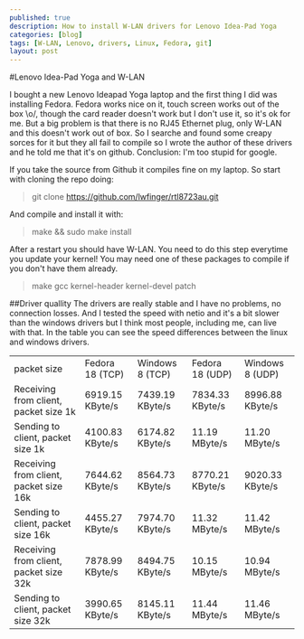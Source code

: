 ```yaml
---
published: true
description: How to install W-LAN drivers for Lenovo Idea-Pad Yoga
categories: [blog]
tags: [W-LAN, Lenovo, drivers, Linux, Fedora, git]
layout: post
---
```

#Lenovo Idea-Pad Yoga and W-LAN

I bought a new Lenovo Ideapad Yoga laptop and the first thing I did was installing Fedora.
Fedora works nice on it, touch screen works out of the box \o/, though the card reader doesn't work but I don't use it, so it's ok for me. But a big problem is that there is no RJ45 Ethernet plug, only W-LAN and this doesn't
work out of box. So I searche and found some creapy sorces for it but they all fail to compile so I wrote the
author of these drivers and he told me that it's on github. Conclusion: I'm too stupid for google.


If you take the source from Github it compiles fine on my laptop. So start with cloning the repo doing:

> git clone https://github.com/lwfinger/rtl8723au.git

And compile and install it with:

> make && sudo make install



After a restart you should have W-LAN. You need to do this step everytime you update your kernel!
You may need one of these packages to compile if you don't have them already.

> make gcc kernel-header kernel-devel patch

##Driver quallity
The drivers are really stable and I have no problems, no connection losses. And I tested the speed with netio and it's a bit slower than the windows drivers but I think most people, including me, can live with that. In the table you can see the speed differences between the linux and windows drivers.

<table>
 <tr>
  <td>packet size</td>
  <td>Fedora 18 (TCP)</td>
  <td>Windows 8 (TCP)</td>
  <td>Fedora 18 (UDP)</td>
  <td>Windows 8 (UDP)</td>
 </tr>
 <tr>
  <td>Receiving from client, packet size  1k</td>
  <td>6919.15 KByte/s</td>
  <td>7439.19 KByte/s</td>
  <td>7834.33 KByte/s</td>
  <td>8996.88 KByte/s</td>
 </tr>
 <tr>
  <td>Sending to client, packet size  1k</td>
  <td>4100.83 KByte/s</td>
  <td>6174.82 KByte/s</td>
  <td>11.19 MByte/s</td>
  <td>11.20 MByte/s</td>
 </tr>
 <tr>
  <td>Receiving from client, packet size 16k</td>
  <td>7644.62 KByte/s</td>
  <td>8564.73 KByte/s</td>
  <td>8770.21 KByte/s</td>
  <td>9020.33 KByte/s</td>
 </tr>
 <tr>
  <td>Sending to client, packet size 16k</td>
  <td>4455.27 KByte/s</td>
  <td>7974.70 KByte/s</td>
  <td>11.32 MByte/s</td>
  <td>11.42 MByte/s</td>
 </tr>
 <tr>
  <td>Receiving from client, packet size 32k</td>
  <td>7878.99 KByte/s</td>
  <td>8494.75 KByte/s</td>
  <td>10.15 MByte/s</td>
  <td>10.94 MByte/s</td>
 </tr>
 <tr>
  <td>Sending to client, packet size 32k</td>
  <td>3990.65 KByte/s</td>
  <td>8145.11 KByte/s</td>
  <td>11.44 MByte/s</td>
  <td>11.46 MByte/s</td>
 </tr>
</table>